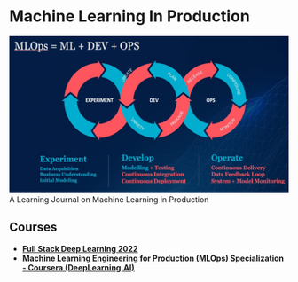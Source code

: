 # Machine Learning In Production

![banner](./banner.png "specialization banner")
A Learning Journal on Machine Learning in Production

## Courses

- [**Full Stack Deep Learning 2022**](./full-stack-deep-learning/)
- [**Machine Learning Engineering for Production (MLOps) Specialization - Coursera (DeepLearning.AI)**](./ml-engineering-for-production-cousera/)
